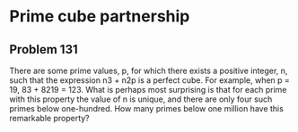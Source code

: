 #  Prime cube partnership
## Problem 131


There are some prime values, p, for which there exists a positive integer, n, such that the expression n3 + n2p is a perfect cube.
For example, when p = 19, 83 + 8219 = 123.
What is perhaps most surprising is that for each prime with this property the value of n is unique, and there are only four such primes below one-hundred.
How many primes below one million have this remarkable property?



